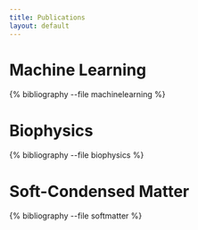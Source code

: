 ```yaml
---
title: Publications
layout: default
---
```


# Machine Learning
{% bibliography --file machinelearning %}

# Biophysics
{% bibliography --file biophysics %}

# Soft-Condensed Matter
{% bibliography --file softmatter %}